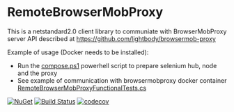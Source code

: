 # RemoteBrowserMobProxy

This is a netstandard2.0 client library to communiate with BrowserMobProxy server API described at https://github.com/lightbody/browsermob-proxy

Example of usage (Docker needs to be installed):
- Run the [compose.ps1](./compose.ps1) powerhell script to prepare selenium hub, node and the proxy
- See example of communication with browsermobproxy docker container [RemoteBrowserMobProxyFunctionalTests.cs](./RemoteBrowserMobProxy.Tests/RemoteBrowserMobProxyFunctionalTests.cs)

[![NuGet](https://www.nuget.org/Content/gallery/img/logo-header-94x29.png)](https://www.nuget.org/packages/RemoteBrowserMobProxy/)
[![Build Status](https://ci.appveyor.com/api/projects/status/ur3s4k4d80i0nphb/branch/master?svg=true)](https://ci.appveyor.com/project/tmulkern/remotebrowsermobproxy/branch/master)
[![codecov](https://codecov.io/gh/tmulkern/RemoteBrowserMobProxy/branch/master/graph/badge.svg)](https://codecov.io/gh/tmulkern/RemoteBrowserMobProxy)
